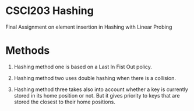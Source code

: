 # CSCI203 Hashing
Final Assignment on element insertion in Hashing with Linear Probing

# Methods
1. Hashing method one is based on a Last In Fist Out policy.

2. Hashing method two uses double hashing when there is a collision.

3. Hashing method three takes also into account whether a key is currently stored in its home
position or not. But it gives priority to keys that are stored the closest to their home
positions.
